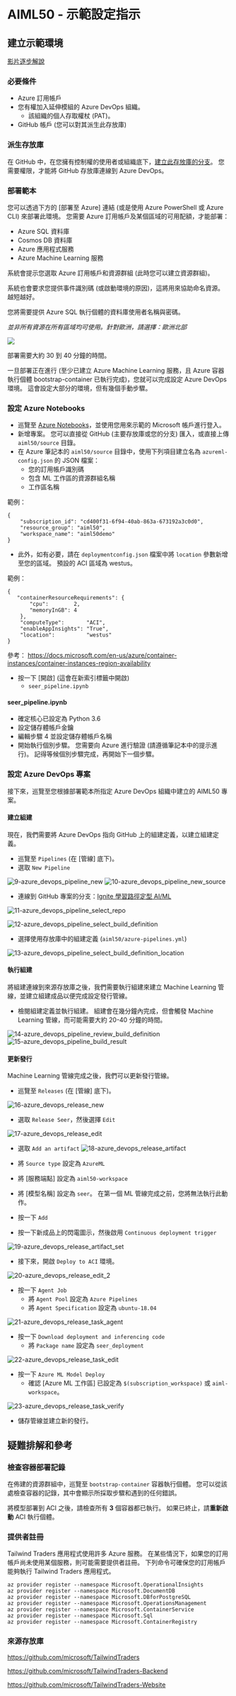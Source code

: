 # <a name="aiml50---demonstration-setup-instructions"></a>AIML50 - 示範設定指示

## <a name="create-demonstration-environment"></a>建立示範環境

[影片逐步解說](https://youtu.be/C9WtOZaUoyA)

### <a name="prerequisites"></a>必要條件

* Azure 訂用帳戶
* 您有權加入延伸模組的 Azure DevOps 組織。
  * 該組織的個人存取權杖 (PAT)。
* GitHub 帳戶 (您可以對其派生此存放庫)

### <a name="fork-the-repository"></a>派生存放庫

在 GitHub 中，在您擁有控制權的使用者或組織底下，[建立此存放庫的分支](https://help.github.com/en/github/getting-started-with-github/fork-a-repo)。  您需要權限，才能將 GitHub 存放庫連線到 Azure DevOps。

### <a name="deploy-the-template"></a>部署範本

您可以透過下方的 [部署至 Azure] 連結 (或是使用 Azure PowerShell 或 Azure CLI) 來部署此環境。  您需要 Azure 訂用帳戶及某個區域的可用配額，才能部署：

* Azure SQL 資料庫
* Cosmos DB 資料庫
* Azure 應用程式服務
* Azure Machine Learning 服務

系統會提示您選取 Azure 訂用帳戶和資源群組 (此時您可以建立資源群組)。

系統也會要求您提供事件識別碼 (或啟動環境的原因)，這將用來協助命名資源。  越短越好。

您將需要提供 Azure SQL 執行個體的資料庫使用者名稱與密碼。

*並非所有資源在所有區域均可使用。針對歐洲，請選擇：歐洲北部*

<a href="https://portal.azure.com/#create/Microsoft.Template/uri/https%3a%2f%2fraw.githubusercontent.com%2fmicrosoft%2fignite-learning-paths-training-aiml%2fmaster%2faiml50%2ftemplate%2fazuredeploy.json" target="_blank">
    <img src="http://azuredeploy.net/deploybutton.png"/>
</a>

部署需要大約 30 到 40 分鐘的時間。

一旦部署正在進行 (至少已建立 Azure Machine Learning 服務，且 Azure 容器執行個體 bootstrap-container 已執行完成)，您就可以完成設定 Azure DevOps 環境。  這會設定大部分的環境，但有幾個手動步驟。

### <a name="set-up-azure-notebooks"></a>設定 Azure Notebooks

* 巡覽至 [Azure Notebooks](https://notebooks.azure.com/)，並使用您用來示範的 Microsoft 帳戶進行登入。
* 新增專案。  您可以直接從 GitHub (主要存放庫或您的分支) 匯入，或直接上傳 `aiml50/source` 目錄。
* 在 Azure 筆記本的 `aiml50/source` 目錄中，使用下列項目建立名為 `azureml-config.json` 的 JSON 檔案：
  * 您的訂用帳戶識別碼
  * 包含 ML 工作區的資源群組名稱
  * 工作區名稱

範例：

```
{
    "subscription_id": "cd400f31-6f94-40ab-863a-673192a3c0d0",
    "resource_group": "aiml50",
    "workspace_name": "aiml50demo"
}
```


* 此外，如有必要，請在 `deploymentconfig.json` 檔案中將 `location` 參數新增至您的區域。 預設的 ACI 區域為 westus。

範例：
```
{
   "containerResourceRequirements": {
       "cpu":        2,
       "memoryInGB": 4
    },
    "computeType":       "ACI",
    "enableAppInsights": "True",
    "location":          "westus"
}
```
參考： https://docs.microsoft.com/en-us/azure/container-instances/container-instances-region-availability

* 按一下 [開啟] (這會在新索引標籤中開啟)
  * `seer_pipeline.ipynb`

#### <a name="seer_pipelineipynb"></a>seer_pipeline.ipynb

* 確定核心已設定為 Python 3.6
* 設定儲存體帳戶金鑰
* 編輯步驟 4 並設定儲存體帳戶名稱
* 開始執行個別步驟。  您需要向 Azure 進行驗證 (請遵循筆記本中的提示進行)。 記得等候個別步驟完成，再開始下一個步驟。

### <a name="setup-the-azure-devops-project"></a>設定 Azure DevOps 專案

接下來，巡覽至您根據部署範本所指定 Azure DevOps 組織中建立的 AIML50 專案。

#### <a name="create-the-build"></a>建立組建

現在，我們需要將 Azure DevOps 指向 GitHub 上的組建定義，以建立組建定義。

* 巡覽至 `Pipelines` (在 [管線] 底下)。
* 選取 `New Pipeline`

![9-azure_devops_pipeline_new](./images/9-azure_devops_pipeline_new.png)
![10-azure_devops_pipeline_new_source](./images/10-azure_devops_pipeline_new_source.png)

* 連線到 GitHub 專案的分支：[Ignite 學習路徑定型 AI/ML](https://github.com/microsoft/ignite-learning-paths-training-aiml)

![11-azure_devops_pipeline_select_repo](./images/11-azure_devops_pipeline_select_repo.png)

![12-azure_devops_pipeline_select_build_definition](./images/12-azure_devops_pipeline_select_build_definition.png)

* 選擇使用存放庫中的組建定義 (`aiml50/azure-pipelines.yml`)

![13-azure_devops_pipeline_select_build_definition_location](./images/13-azure_devops_pipeline_select_build_definition_location.png)

#### <a name="run-the-build"></a>執行組建

將組建連線到來源存放庫之後，我們需要執行組建來建立 Machine Learning 管線，並建立組建成品以便完成設定發行管線。

* 檢閱組建定義並執行組建。 組建會在幾分鐘內完成，但會觸發 Machine Learning 管線，而可能需要大約 20-40 分鐘的時間。

![14-azure_devops_pipeline_review_build_definition](./images/14-azure_devops_pipeline_review_build_definition.png)
![15-azure_devops_pipeline_build_result](./images/15-azure_devops_pipeline_build_result.png)

#### <a name="update-the-release"></a>更新發行

Machine Learning 管線完成之後，我們可以更新發行管線。

* 巡覽至 `Releases` (在 [管線] 底下)。

![16-azure_devops_release_new](./images/16-azure_devops_release_new.png)

* 選取 `Release Seer`，然後選擇 `Edit`

![17-azure_devops_release_edit](./images/17-azure_devops_release_edit.png)

  * 選取 `Add an artifact`
![18-azure_devops_release_artifact](./images/18-azure_devops_release_artifact.png)


  * 將 `Source type` 設定為 `AzureML`
  * 將 [服務端點] 設定為 `aiml50-workspace`
  * 將 [模型名稱] 設定為 `seer`。  在第一個 ML 管線完成之前，您將無法執行此動作。
  * 按一下 `Add`
  * 按一下新成品上的閃電圖示，然後啟用 `Continuous deployment trigger`

![19-azure_devops_release_artifact_set](./images/19-azure_devops_release_artifact_set.png)


* 接下來，開啟 `Deploy to ACI` 環境。

![20-azure_devops_release_edit_2](./images/20-azure_devops_release_edit_2.png)

* 按一下 `Agent Job`
  * 將 `Agent Pool` 設定為 `Azure Pipelines`
  * 將 `Agent Specification` 設定為 `ubuntu-18.04`

![21-azure_devops_release_task_agent](./images/21-azure_devops_release_task_agent.png)

* 按一下 `Download deployment and inferencing code`
  * 將 `Package name` 設定為 `seer_deployment`

![22-azure_devops_release_task_edit](./images/22-azure_devops_release_task_edit.png)

* 按一下 `Azure ML Model Deploy`
  * 確認 [Azure ML 工作區] 已設定為 `$(subscription_workspace)` 或 `aiml-workspace`。

![23-azure_devops_release_task_verify](./images/23-azure_devops_release_task_verify.png)

* 儲存管線並建立新的發行。



## <a name="troubleshooting-and-reference"></a>疑難排解和參考

### <a name="checking-the-container-deployment-log"></a>檢查容器部署記錄

在佈建的資源群組中，巡覽至 `bootstrap-container` 容器執行個體。 您可以從該處檢查容器的記錄，其中會顯示所採取步驟和遇到的任何錯誤。

將模型部署到 ACI 之後，請檢查所有 **3** 個容器都已執行。 如果已終止，請**重新啟動** ACI 執行個體。

### <a name="provider-registration"></a>提供者註冊

Tailwind Traders 應用程式使用許多 Azure 服務。 在某些情況下，如果您的訂用帳戶尚未使用某個服務，則可能需要提供者註冊。 下列命令可確保您的訂用帳戶能夠執行 Tailwind Traders 應用程式。

```
az provider register --namespace Microsoft.OperationalInsights
az provider register --namespace Microsoft.DocumentDB
az provider register --namespace Microsoft.DBforPostgreSQL
az provider register --namespace Microsoft.OperationsManagement
az provider register --namespace Microsoft.ContainerService
az provider register --namespace Microsoft.Sql
az provider register --namespace Microsoft.ContainerRegistry
```

### <a name="source-repositories"></a>來源存放庫

https://github.com/microsoft/TailwindTraders

https://github.com/microsoft/TailwindTraders-Backend

https://github.com/microsoft/TailwindTraders-Website
